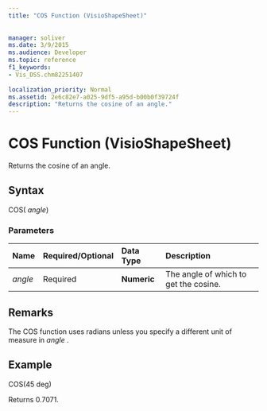 ```yaml
---
title: "COS Function (VisioShapeSheet)"
 
 
manager: soliver
ms.date: 3/9/2015
ms.audience: Developer
ms.topic: reference
f1_keywords:
- Vis_DSS.chm82251407
 
localization_priority: Normal
ms.assetid: 2e6c82e7-a025-9df5-a95d-b00b0f39724f
description: "Returns the cosine of an angle."
---
```


# COS Function (VisioShapeSheet)

Returns the cosine of an angle. 
  
## Syntax

COS( *angle*) 
  
### Parameters

|**Name**|**Required/Optional**|**Data Type**|**Description**|
|:-----|:-----|:-----|:-----|
| _angle_ <br/> |Required  <br/> |**Numeric** <br/> |The angle of which to get the cosine.  <br/> |
   
## Remarks

The COS function uses radians unless you specify a different unit of measure in  *angle*  . 
  
## Example

COS(45 deg) 
  
Returns 0.7071. 
  

